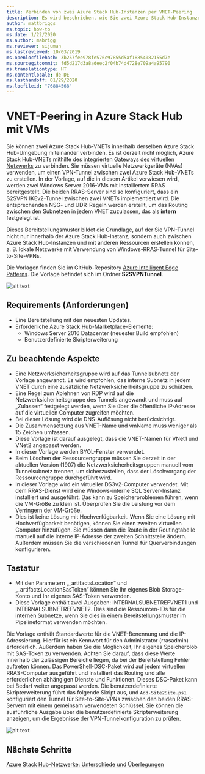 ```yaml
---
title: Verbinden von zwei Azure Stack Hub-Instanzen per VNET-Peering
description: Es wird beschrieben, wie Sie zwei Azure Stack Hub-Instanzen per VNET-Peering verbinden.
author: mattbriggs
ms.topic: how-to
ms.date: 1/22/2020
ms.author: mabrigg
ms.reviewer: sijuman
ms.lastreviewed: 10/03/2019
ms.openlocfilehash: 3b257fee978fe576c97855d5af18854082155d7e
ms.sourcegitcommit: fd5d217d3a8adeec2f04b74d4728e709a4a95790
ms.translationtype: HT
ms.contentlocale: de-DE
ms.lasthandoff: 01/29/2020
ms.locfileid: "76884568"
---
```

# <a name="vnet-peering-in-azure-stack-hub-with-vms"></a>VNET-Peering in Azure Stack Hub mit VMs

Sie können zwei Azure Stack Hub-VNETs innerhalb derselben Azure Stack Hub-Umgebung miteinander verbinden. Es ist derzeit nicht möglich, Azure Stack Hub-VNETs mithilfe des integrierten [Gateways des virtuellen Netzwerks](https://docs.microsoft.com/azure-stack/user/azure-stack-network-differences) zu verbinden. Sie müssen virtuelle Netzwerkgeräte (NVAs) verwenden, um einen VPN-Tunnel zwischen zwei Azure Stack Hub-VNETs zu erstellen. In der Vorlage, auf die in diesem Artikel verwiesen wird, werden zwei Windows Server 2016-VMs mit installiertem RRAS bereitgestellt. Die beiden RRAS-Server sind so konfiguriert, dass ein S2SVPN IKEv2-Tunnel zwischen zwei VNETs implementiert wird. Die entsprechenden NSG- und UDR-Regeln werden erstellt, um das Routing zwischen den Subnetzen in jedem VNET zuzulassen, das als **intern** festgelegt ist. 

Dieses Bereitstellungsmuster bildet die Grundlage, auf der Sie VPN-Tunnel nicht nur innerhalb der Azure Stack Hub-Instanz, sondern auch zwischen Azure Stack Hub-Instanzen und mit anderen Ressourcen erstellen können, z. B. lokale Netzwerke mit Verwendung von Windows-RRAS-Tunnel für Site-to-Site-VPNs. 

Die Vorlagen finden Sie im GitHub-Repository [Azure Intelligent Edge Patterns](https://github.com/Azure-Samples/azure-intelligent-edge-patterns
). Die Vorlage befindet sich im Ordner **S2SVPNTunnel**.

![alt text](./media/azure-stack-network-howto-vnet-peering/overview.png)

## <a name="requirements"></a>Requirements (Anforderungen)

- Eine Bereitstellung mit den neuesten Updates. 
- Erforderliche Azure Stack Hub-Marketplace-Elemente:
    -  Windows Server 2016 Datacenter (neuester Build empfohlen)
    -  Benutzerdefinierte Skripterweiterung

## <a name="things-to-consider"></a>Zu beachtende Aspekte

- Eine Netzwerksicherheitsgruppe wird auf das Tunnelsubnetz der Vorlage angewandt. Es wird empfohlen, das interne Subnetz in jedem VNET durch eine zusätzliche Netzwerksicherheitsgruppe zu schützen.
- Eine Regel zum Ablehnen von RDP wird auf die Netzwerksicherheitsgruppe des Tunnels angewandt und muss auf „Zulassen“ festgelegt werden, wenn Sie über die öffentliche IP-Adresse auf die virtuellen Computer zugreifen möchten.
- Bei dieser Lösung wird die DNS-Auflösung nicht berücksichtigt.
- Die Zusammensetzung aus VNET-Name und vmName muss weniger als 15 Zeichen umfassen.
- Diese Vorlage ist darauf ausgelegt, dass die VNET-Namen für VNet1 und VNet2 angepasst werden.
- In dieser Vorlage werden BYOL-Fenster verwendet.
- Beim Löschen der Ressourcengruppe müssen Sie derzeit in der aktuellen Version (1907) die Netzwerksicherheitsgruppen manuell vom Tunnelsubnetz trennen, um sicherzustellen, dass der Löschvorgang der Ressourcengruppe durchgeführt wird.
- In dieser Vorlage wird ein virtueller DS3v2-Computer verwendet. Mit dem RRAS-Dienst wird eine Windows-interne SQL Server-Instanz installiert und ausgeführt. Das kann zu Speicherproblemen führen, wenn die VM-Größe zu klein ist. Überprüfen Sie die Leistung vor dem Verringern der VM-Größe.
- Dies ist keine Lösung mit Hochverfügbarkeit. Wenn Sie eine Lösung mit Hochverfügbarkeit benötigen, können Sie einen zweiten virtuellen Computer hinzufügen. Sie müssen dann die Route in der Routingtabelle manuell auf die interne IP-Adresse der zweiten Schnittstelle ändern. Außerdem müssen Sie die verschiedenen Tunnel für Querverbindungen konfigurieren.

## <a name="options"></a>Tastatur

- Mit den Parametern „_artifactsLocation“ und „_artifactsLocationSasToken“ können Sie Ihr eigenes Blob Storage-Konto und Ihr eigenes SAS-Token verwenden.
- Diese Vorlage enthält zwei Ausgaben: INTERNALSUBNETREFVNET1 und INTERNALSUBNETREFVNET2. Dies sind die Ressourcen-IDs für die internen Subnetze, wenn Sie dies in einem Bereitstellungsmuster im Pipelineformat verwenden möchten.

Die Vorlage enthält Standardwerte für die VNET-Benennung und die IP-Adressierung. Hierfür ist ein Kennwort für den Administrator (rrasadmin) erforderlich. Außerdem haben Sie die Möglichkeit, Ihr eigenes Speicherblob mit SAS-Token zu verwenden. Achten Sie darauf, dass diese Werte innerhalb der zulässigen Bereiche liegen, da bei der Bereitstellung Fehler auftreten können. Das PowerShell-DSC-Paket wird auf jedem virtuellen RRAS-Computer ausgeführt und installiert das Routing und alle erforderlichen abhängigen Dienste und Funktionen. Dieses DSC-Paket kann bei Bedarf weiter angepasst werden. Die benutzerdefinierte Skripterweiterung führt das folgende Skript aus, und `Add-Site2Site.ps1` konfiguriert den Tunnel für Site-to-Site-VPNs zwischen den beiden RRAS-Servern mit einem gemeinsam verwendeten Schlüssel. Sie können die ausführliche Ausgabe über die benutzerdefinierte Skripterweiterung anzeigen, um die Ergebnisse der VPN-Tunnelkonfiguration zu prüfen.

![alt text](./media/azure-stack-network-howto-vnet-peering/s2svpntunnels2.png)

## <a name="next-steps"></a>Nächste Schritte

[Azure Stack Hub-Netzwerke: Unterschiede und Überlegungen](azure-stack-network-differences.md)  